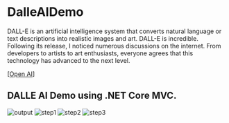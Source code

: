 # DalleAIDemo 

DALL-E is an artificial intelligence system that converts natural language or text descriptions into realistic images and art. DALL-E is incredible. Following its release, I noticed numerous discussions on the internet. From developers to artists to art enthusiasts, everyone agrees that this technology has advanced to the next level.

[[Open AI](https://openai.com/)]

## DALLE AI Demo using .NET Core MVC.

![output](https://lh3.googleusercontent.com/fife/APg5EObkpdDjQi5Q-UAfCTTNYaKWzg0uYhG7mRlf2sOtRwugR-4rzuiEoKDMtih-xXWdp7S-G6eOD9UHkTdO_2XiqWlUPu820OH4QjB9RSACCvJUJOYPCVg5l0ugqHs_lppf0N964ytffWsglWnrvgixLwKPh_F7xJjibR0rK-BFoCzlyS_1OLDGQ0EsWlu1L3aHd-FHRhu7-yDVHu_EDExScDrmJZ4AcU2Ftj0ux2O60b2bkeB7qMUo9E_aGWu1xh1XPdtWcX9fCvEjO1Rch0xRfcIsPnBWkeeKMI9kWag3tG8UgaI0aSOPK47r4M-CP7aGWKnsD985NJwGvzDLJRNJqibumPdKBBUXdcwe-HrKYj6QVrjzKWjrq_88mIiZ91b7_Qinq2wVT3XQ55hJ6Q8KGQ2X3ywNXMJOFQCylmCOyokcqwAzsCCqQlAhjpBOC9V5vDalHcpGxsmsXubC3dq9cpNBHQIPblbjEfGp8pGyC7tsNouNYVNKT7GR-euplkRXZ7KDOSqIu6JL985jTTv-YqS9-cnI_X9M4C2rOVQzD1OX5-ig92jPp8zC2RaEjG1vZXUmWlhA-HwITTAoam2sSomLiROr31Y6TFa3ApgtEyoAWB4hH8VklyBzsSCHOn3OVp1R7fvphArHgMj_kokBDsdiDNh1Iep0ijqRg2VTRCMctSUsG2wDbfblDN-mFa5hzFXrsJJytu6xB-Ix5PuqaZZ5SFw0aVem5kPNEiRnHW7kXQgtLO99ETR_ErN_aOvxUTsCZnErnYA8lVNiEZi_lVmgaCIw0dXwcaUiQ47-PyfGtRuv2u_prBVRlgCwMUYnjEMa6r2ykEejN77HFdjq73ELI8aO2slQejqJh6fhy6u5pcyBDPEocBLWF2Vz52wIXAZy1WqqW8zGEoYZ4M7jHPWR9Qz7OgZQR3N6P-TRmaqZUrfl7LGQda_3bbylx3flG2MnASHlDKxv6EmS7Gf2Y_qJxCJrytbspE-vTZzRzcmEZ28PaVLu01kmeByYf06ZHrCYf62eAc6C8KesqgXTyntSY7f0X7EIVlUAynB2BhIQoNZMRU2gTq_ZQ5ek4hMYXHvlBl0oOnEJOCNfCcS-IWu_oJj9yUbZtsa8ZNMng6rgQL-ISotPTI_sk96TmQHbQ8XKqfPGhp7z8545ahXZj-foJRCqnUtzWR5RVnlcblQDHsWnO7mgN9apx3MFsfBZ44bs091Q-noYa9p8_G7DN8P8LFC_DT7a2qbKd_aaZveje20sG-qOw97pnAWLUUufmiXaPYZvBDEiWqdpWfPRpAdDryF3OWNBu_tlpupNT_-3KWkX1ghyMGnEu6FxXxav8UgTbkuddO2i6EkQ22uh-bpGpzrStRhX74nkHmoLkeA3aYoDR6t0bK5Ui-oiHmR9R8LPFHCphNhMgJOgXC0DKHqzq3vHBqwtT7sSlZeAo8kmdKas15IhHGuQmg-Tdfu8Nny6oN7bxaagdFT8M3YYjCO2KA=w2560-h1158)
![step1](https://lh3.googleusercontent.com/fife/APg5EOZFq_Dv6d9Hjg_a0ImUsCEpZKxde9xFbSuhndzIRozybdnNJTy-k2kENMEdnmLJY2DN2IxdWZz90hcKs6pKs_IIwGSmvOuJgHpMRtrDjFL8rHZ62rDhjWIaW26f6TiZr19yBNiCkqjm8zCHgIhVLulLmkBFklGDJZctnsV0x1gwgSy-gTARg6MFiyVbroKqXBCNpTYiPUXK4bvk4RE1K-OhlK8_rGboyIRyIBckBlj6-PAH7gGaRPIWbbEqcar29ykHvgsio8Kl8WVRsRbK8kDsHkgwHXJdNv1fSVzDOgOXHsT5I5D-BBdfN1tkSsM4S2H9qtQ_wydov9fLLUpm6jJGxszmPBlpAjugL_5rhWNZBdrhBcBLCv66VSEdtt3k8pM5sIvobRod6OgLYkNkA81cHV9DAOmsg1KV9vBCKammNAuTFJfb-kS_G5SdoFrTBz785q_GxkgFodSkc86SiDabpCep-68FKAGz45c9dxpfAAWOo9u16SLL9ppaMnm0HOCntZR39_ok9bxbX6SMM5Ut1Fs5qQHcE69n2YRG8CrdFrKhUDN6X2QH4CBME59v6M4SZp5uHoELhtz_cBauV-50op3mSDh0_IRcm3WD3Cr6QDlUoKOM_O_zTwrry59K8T-cE5IY_EpK0jtb3fI6Sm6nG3ptGDSYUrKK7daVoKXJ0vmNMyqhje9bzmIHPH0McGNpoUaBUqlL2v1E5vao8-7EEqlKJx99rkOFcJiAXZDDlygjexO7buAr_TwNZpx03qaVINlQTYh91LSfz583C5MeVkOQLj1LoGMybTgeeDiGIhKPyRD1mOFfBsHnswD6413BYcJ6kbOF5_hD-4OfToFiEC0PJM5XiVO-c9pJ84gxhwo3jxBg38_jgRjkUuAYpiDldjv6FcgZuAwMw794xdGxph-_CKDKduF-874n19mq3dM0hzZewvvdK6i7nv9l14WdVvLt-g=w2560-h1158)
![step2](https://lh3.googleusercontent.com/fife/APg5EOarkqft6qEvV_n78d0HKgR-QDBwFL6E00sFWnqVCtXMElFXIFaSL8snxDM28_CH7SSuJP4PlBwVoG7mhMi0wRT8WfodAS_9UgjJSK7QEMVOFsdcAueF3adHOyxNA7a21OiY1xoswjNPLU87hu4zdxn-58zC2Ty0g69f4W5sHiSzSfeTTbCH2eYCnnNTwhUCMxn8NkrHlxpEcMFEdaNTtRM1Rgp1yxckwb17pcF0yz5FY15b_ZetPZ2vHjJzTxqv8hU0imzjcbluy8pKHTi6t5YwZboOQ_IREnzkRS2iax7MJEZMmjShUIq1VB1s0wFR2OMs3GzpDs9mNEdik95PdGCoKyQBMWwZRjNVW1i5hvF5aWTc3hQyY9R6Wa278ZhIk9C40Su75PTKK3TT3pPnxG6k1VKHFSs7DbTMHYVNnDb4KFlIOL_VFwcmob8ah-hVAfDzM0fvdbVP6lauc7N-EoVD2Ef8kAQISiWZIDgIvcxeyrIRSdpjHUE-xXdnPp8jBmoeW-qEiyU6eb9Xjr6kt0BJTHTsG0Gy4JF-U-0S4z2C-8oFx6bxur0kLTnOyqD5MH80HjbCWy5_VrW4KxK7VHBlpqLsg3vO7073u85yZZaqqmD3cWJeOcDE1usYG3LiHqscTc2F8NhPwmepohDBmph4JsRFpp_km2nANg2_ao3Ms_xvCHXnzZ2kAXmOIBMHWbTfv6yZC65yidfXK4BQWpEw_vr9WtaUZdW6ULdPH6CnR06OtWskodX_7k24V4hg4O98vvB9Anwh9I9Nv1iC2BGvJkUubnd4GioRdSiTs4fc0PIvU_to7P7HyIRjGyKzkS7Tij_UsG6Oxm7cCu4qHFkvldOrBWGaxq_f9W2UGGoOkLkvv-qxM8qkIk17IHVuPnKoMiI0foJcmfLoZgxWZMJPJXVP17uSR2paHQVwrCC5GUF0HFW6KyGby7UdL0kgotlQ4Yuu-dFzkfR5v4FK-AdpsjK3rxsK-zncmPcVZ57B-riEaf276Pud1cRVq-AT1qRsiXQYPj7EG0DX5balJrfNdziG63gJZEgQje7lEUAJZgB7eABzmWwH_OZDkoiVBIBlCa3Srt_MiEpWeHSsLXfUmK9OageUqg289NXqcSVx3QoNGbAlhJUZ2RdnUv08danydl-lfiYq0UdRzvKx7cKRR07GG0fJSSKQUY9_Oom4xzGiu6awZSgS6343-W06nFw--dziU0RFbxENv8fjhxdsrD4NHOlhyfsONjZcpIWs5fsNv9NgZMlv4Ahg5e0Vz9pi6JTaLqdLRE4xHmPVxS-7Jwd85E7PosWWPRAyxx3x98J0oNnFZEnuABkIud3rTZIpJqg1Ff5e0JovX_HegYbo1MEFhhrv4unuGgztlu6UoYaxpAF9leX-KpfA72RC16-mlEBOT533Yx87ep5dBUrOC74nkI2pET-bSjyQTRPZL855ELyxEujk6vzD-4NAYse6MrOnk7syXBBw-Coz-qjcig=w2560-h1158)
![step3](https://lh3.googleusercontent.com/fife/APg5EOYg03uMcwHwUL1HuuXeOjYsf7_ZohAaKjCkzs1jyW9R9VImvU9RjGTUmXc8TglC0YiLMce4zU3_yu96O9hAub2Rt0GvD16-oh2gDKvSGk4C8OvmhxqjB6Yvgm2dCtwahyWgWLhFgFNTdtXjkX88aMJJogOlXgFjFSzFuGh0XcHxIzOsqWEK8AbiPtuLhfO1BS4L-Gw6rd6bDpuZytOD_vfy3i6bUmuttDVLTCVrqIM0ojzOATASj7N3pSxed2p1j1IxGQM2O9yZ8TeafCqxqJbgC_nWEb2kOylqtwpEdXuLuZBGhJmjMFOBPUQqsU5GqjMkIbAPPDD9Z98srSnZTjXV8xlY2CrfjeJ1VLdf-3XG3RR7VXyRFfG75LacSijmcv93onLLAs5YeoBE7BI1G1k_U2YieVjE_HeqBZBUYIBv4Pljo5qasHNGMBDIF9iSFhEOyElNkdTRgo-aYe_xKjoipPegKjkD4IbtF1ozg5hlQsAxFeBpa1GHLRojhRRFsEqsoP4_uSptPYhb9QXMwy8ks-yp_MDzmWLl14UHaYB0UKC5eU01fOil1sLZfLK_rJshX-tDo-efTS1gU6-5MOa6N-2Mit1NA1pwSAMvW_sLLxrjA_UbBgLT1PZCL_a0kzu4ZnsJm7mp-hT_CpXFjtAc7H070FMhT9nmQR4CvhNwlWFeMJj4rbVyEGntziglJAtnUxdSYaaEd4Wv-UHk0ZPvTAnKYV0iwmPnyIRbaFJDbkUmGxVrn1NEqHLLzJhnr_NaOUSsi28_v9z--UwaOXaVWrRvpbS4d-ITFBiyooqKYsOAfXXqYuMORsSnU4wHDfUKoR9wzo7sWvogyXXcroVmtu5zFsVXbivwFzwkE7sh4-j9PG3xpGU9j9TxiCgeMGLxO2SvCzz14VDhcC8ct14HF2sBeSJipVwK064uWoqhlHlHbMom6_LgN4StmcpDfYfxsdf0_8BF0Elbr4n4wudx9cghYx6D9hTZcdjUtEnKvg81O4ffLyxU3sDxJyois5ZYmoyvVAd6lqxe8Ymia8EH-WF1Mo6PAAiFVPoElSBSSsczokURvTXzuc4SbKrdFp3N8Cf7NfT-NAsW6rWXJWJ34sXDlZGCe8PArJfaoYWA1_4LuIrnAP9mzpgsgRomIz37QsT-kbqj3Tz3G7u1FwrcaE64DJ8YfBBrKmw3ly5-l74zY7r-Ah1gnkBAzUmTi2G1TRKyjvRLcIVkcLZUQ2ygo-eDEYf51aqSKXbpES6d6iKxBc7l2fX7K5O-KwF9YuweDoCGREwlEe_lLjaWD5H--Mm6XmR0hfU6WVT6U5SzYjHCENiAYmFVNuCFOkpUuSzw6KrHmGwuyZAa3cSSqjlj8y-MCWxsp1rhoCRcRG9wS5Dz6Vt7FNgwlK0QgEi7zHqCS4m6tm8qgTvItSun0VU_utvnH9ppnm3sAOHyQkQysrXZH-64w_dJyOV22ufyBNNQCbTwyz6rsl1AWrcegXz1zg=w2560-h1158)
